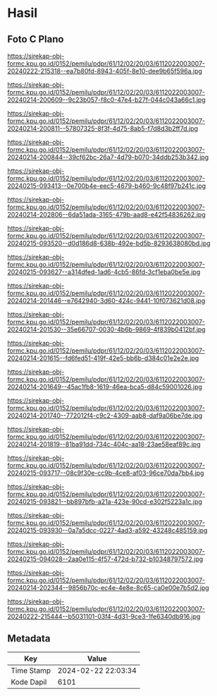 # Hasil

## Foto C Plano

https://sirekap-obj-formc.kpu.go.id/0152/pemilu/pdpr/61/12/02/20/03/6112022003007-20240222-215318--ea7b80fd-8943-405f-8e10-dee9b65f596a.jpg

https://sirekap-obj-formc.kpu.go.id/0152/pemilu/pdpr/61/12/02/20/03/6112022003007-20240214-200609--9c23b057-f8c0-47e4-b27f-044c043a66c1.jpg

https://sirekap-obj-formc.kpu.go.id/0152/pemilu/pdpr/61/12/02/20/03/6112022003007-20240214-200811--57807325-8f3f-4d75-8ab5-f7d8d3b2ff7d.jpg

https://sirekap-obj-formc.kpu.go.id/0152/pemilu/pdpr/61/12/02/20/03/6112022003007-20240214-200844--39cf62bc-26a7-4d79-b070-34ddb253b342.jpg

https://sirekap-obj-formc.kpu.go.id/0152/pemilu/pdpr/61/12/02/20/03/6112022003007-20240215-093413--0e700b4e-eec5-4679-b460-9c48f97b241c.jpg

https://sirekap-obj-formc.kpu.go.id/0152/pemilu/pdpr/61/12/02/20/03/6112022003007-20240214-202806--6da51ada-3165-479b-aad8-e42f54836262.jpg

https://sirekap-obj-formc.kpu.go.id/0152/pemilu/pdpr/61/12/02/20/03/6112022003007-20240215-093520--d0d186d8-638b-492e-bd5b-8293638080bd.jpg

https://sirekap-obj-formc.kpu.go.id/0152/pemilu/pdpr/61/12/02/20/03/6112022003007-20240215-093627--a314dfed-1ad6-4cb5-86fd-3cf1eba0be5e.jpg

https://sirekap-obj-formc.kpu.go.id/0152/pemilu/pdpr/61/12/02/20/03/6112022003007-20240214-201446--e7642940-3d60-424c-9441-10f073621d08.jpg

https://sirekap-obj-formc.kpu.go.id/0152/pemilu/pdpr/61/12/02/20/03/6112022003007-20240214-201530--35e66707-0030-4b6b-9869-4f839b0412bf.jpg

https://sirekap-obj-formc.kpu.go.id/0152/pemilu/pdpr/61/12/02/20/03/6112022003007-20240214-201615--fd6fed51-419f-42e5-bb6b-d384c01e2e2e.jpg

https://sirekap-obj-formc.kpu.go.id/0152/pemilu/pdpr/61/12/02/20/03/6112022003007-20240214-201649--45ac1fb8-1619-46ea-bca5-d84c59001026.jpg

https://sirekap-obj-formc.kpu.go.id/0152/pemilu/pdpr/61/12/02/20/03/6112022003007-20240214-201740--772012f4-c9c2-4309-aab8-daf9a06be7de.jpg

https://sirekap-obj-formc.kpu.go.id/0152/pemilu/pdpr/61/12/02/20/03/6112022003007-20240214-201819--81ba91dd-734c-404c-aa18-23ae58eaf89c.jpg

https://sirekap-obj-formc.kpu.go.id/0152/pemilu/pdpr/61/12/02/20/03/6112022003007-20240215-093717--08c9f30e-cc9b-4ce8-af03-96ce70da7bb4.jpg

https://sirekap-obj-formc.kpu.go.id/0152/pemilu/pdpr/61/12/02/20/03/6112022003007-20240215-093821--bb897bfb-a21a-423e-90cd-e302f5223a1c.jpg

https://sirekap-obj-formc.kpu.go.id/0152/pemilu/pdpr/61/12/02/20/03/6112022003007-20240215-093930--0a7a5dcc-0227-4ad3-a592-43248c485159.jpg

https://sirekap-obj-formc.kpu.go.id/0152/pemilu/pdpr/61/12/02/20/03/6112022003007-20240215-094028--2aa0e115-4f57-472d-b732-b10348797572.jpg

https://sirekap-obj-formc.kpu.go.id/0152/pemilu/pdpr/61/12/02/20/03/6112022003007-20240214-202344--9856b70c-ec4e-4e8e-8c65-ca0e00e7b5d2.jpg

https://sirekap-obj-formc.kpu.go.id/0152/pemilu/pdpr/61/12/02/20/03/6112022003007-20240222-215444--b5031101-03f4-4d31-9ce3-1fe6340db916.jpg


## Metadata

| Key        | Value               |
| ---------- | ------------------- |
| Time Stamp | 2024-02-22 22:03:34 |
| Kode Dapil | 6101                |



